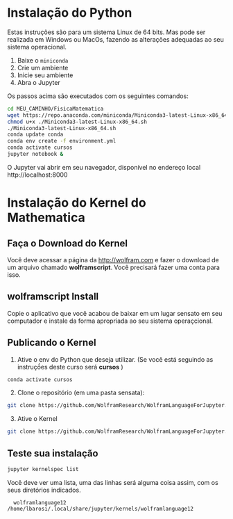 # Instalação do Python

Estas instruções são para um sistema Linux de 64 bits. Mas pode ser realizada em Windows ou MacOs, fazendo as alterações adequadas ao seu sistema operacional.

1. Baixe o `miniconda`
2. Crie um ambiente
3. Inicie seu ambiente
4. Abra o Jupyter

Os passos acima são executados com os seguintes comandos:

```` bash
cd MEU_CAMINHO/FisicaMatematica
wget https://repo.anaconda.com/miniconda/Miniconda3-latest-Linux-x86_64.sh
chmod u+x ./Miniconda3-latest-Linux-x86_64.sh
./Miniconda3-latest-Linux-x86_64.sh
conda update conda
conda env create -f environment.yml
conda activate cursos
jupyter notebook &
````

O Jupyter vai abrir em seu navegador, disponível no endereço local http://localhost:8000


# Instalação do Kernel do Mathematica


## Faça o Download do Kernel

Você deve acessar a página da http://wolfram.com e fazer o download de um arquivo chamado **wolframscript**. Você precisará fazer uma conta para isso.

## wolframscript Install

Copie o aplicativo que você acabou de baixar em um lugar sensato em seu computador e instale da forma apropriada ao seu sistema operaçcional.

## Publicando o Kernel

1. Ative o env do Python que deseja utilizar. (Se você está seguindo as instruçṍes deste curso será **cursos** )

````bash
conda activate cursos
````

2. Clone o repositório (em uma pasta sensata):

````bash
git clone https://github.com/WolframResearch/WolframLanguageForJupyter.git
````

3. Ative o Kernel

````bash
git clone https://github.com/WolframResearch/WolframLanguageForJupyter.git
````
## Teste sua instalação

````bash
jupyter kernelspec list
````
Você deve ver uma lista, uma das linhas será alguma coisa assim, com os seus diretórios indicados.

````
  wolframlanguage12    /home/lbarosi/.local/share/jupyter/kernels/wolframlanguage12
````
